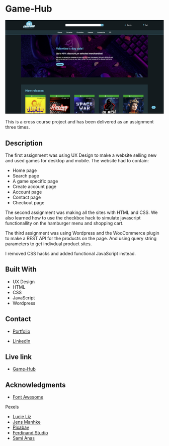 # Game-Hub

![image](./images/Skjermbilde%202022-12-09%20kl.%2014.16.35.png)

This is a cross course project and has been delivered as an assignment three times.

## Description

The first assignment was using UX Design to make a website selling new and used games for desktop and mobile.
The website had to contain:

- Home page
- Search page
- A game specific page
- Create account page
- Account page
- Contact page
- Checkout page

The second assignment was making all the sites with HTML and CSS. We also learned how to use the checkbox hack to simulate javascript functionallity on the hamburger menu and shopping cart.

The third assignment was using Wordpress and the WooCommerce plugin to make a REST API for the products on the page. And using query string parameters to get indivdual product sites.

I removed CSS hacks and added functional JavaScript instead.

## Built With

- UX Design
- HTML
- CSS
- JavaScript
- Wordpress

## Contact

- [Portfolio](https://elegant-gecko-c4d465.netlify.app/index.html)

- [LinkedIn](https://www.linkedin.com/in/h%C3%A5kon-willand-engebretsen-03148a229/)

## Live link

- [Game-Hub](https://eloquent-spence-06f29a.netlify.app)

## Acknowledgments

- [Font Awesome](https://fontawesome.com/)

Pexels

- [Lucie Liz](https://www.pexels.com/nb-no/bilde/teknologi-tastatur-lys-hodetelefon-3165335/)
- [Jens Manhke](https://www.pexels.com/nb-no/bilde/tilkobling-forbindelse-teknologi-display-776092/)
- [Pixabay](https://www.pexels.com/nb-no/bilde/silhuett-mysterium-take-takete-289367/)
- [Ferdinand Studio](https://www.pexels.com/nb-no/bilde/heks-kostyme-halloween-allehelgensaften-3922102/)
- [Sami Anas](https://www.pexels.com/nb-no/bilde/skumring-kyst-bakke-as-5137664/)
